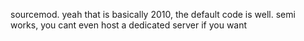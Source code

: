 sourcemod. yeah that is basically 2010, the default code is well. semi works, you cant even host a dedicated server if you want
